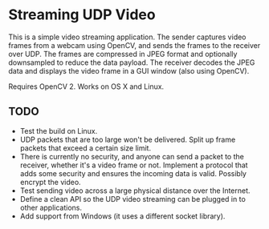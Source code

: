 # Streaming UDP Video

This is a simple video streaming application. The sender captures video frames from a webcam using OpenCV, and sends the frames to the receiver over UDP. The frames are compressed in JPEG format and optionally downsampled to reduce the data payload. The receiver decodes the JPEG data and displays the video frame in a GUI window (also using OpenCV).

Requires OpenCV 2. Works on OS X and Linux.

TODO
------

<ul>
  <li> Test the build on Linux. </li>
  <li> UDP packets that are too large won't be delivered. Split up frame packets that exceed a certain size limit. </li>
  <li> There is currently no security, and anyone can send a packet to the receiver, whether it's a video frame or not. Implement a protocol that adds some security and ensures the incoming data is valid. Possibly encrypt the video. </li>
  <li> Test sending video across a large physical distance over the Internet. </li>
  <li> Define a clean API so the UDP video streaming can be plugged in to other applications. </li>
  <li> Add support from Windows (it uses a different socket library). </li>
</ul>
